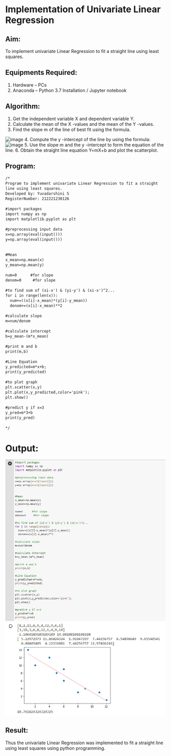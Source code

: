 # Implementation of Univariate Linear Regression
## Aim:
To implement univariate Linear Regression to fit a straight line using least squares.

## Equipments Required:
1. Hardware – PCs
2. Anaconda – Python 3.7 Installation / Jupyter notebook

## Algorithm:
1. Get the independent variable X and dependent variable Y.
2. Calculate the mean of the X -values and the mean of the Y -values.
3. Find the slope m of the line of best fit using the formula. 
<img width="231" alt="image" src="https://user-images.githubusercontent.com/93026020/192078527-b3b5ee3e-992f-46c4-865b-3b7ce4ac54ad.png">
4. Compute the y -intercept of the line by using the formula:
<img width="148" alt="image" src="https://user-images.githubusercontent.com/93026020/192078545-79d70b90-7e9d-4b85-9f8b-9d7548a4c5a4.png">
5. Use the slope m and the y -intercept to form the equation of the line.
6. Obtain the straight line equation Y=mX+b and plot the scatterplot.

## Program:
```
/*
Program to implement univariate Linear Regression to fit a straight line using least squares.
Developed by: Yuvadarshini S
RegisterNumber: 212221230126

#import packages    
import numpy as np
import matplotlib.pyplot as plt

#preprocessing input data
x=np.array(eval(input()))
y=np.array(eval(input()))


#Mean
x_mean=np.mean(x)
y_mean=np.mean(y)

num=0      #for slope
denom=0     #for slope

#to find sum of (xi-x') & (yi-y') & (xi-x')^2...
for i in range(len(x)):
  num+=((x[i]-x_mean)*(y[i]-y_mean))
  denom+=(x[i]-x_mean)**2

#calculate slope
m=num/denom

#calculate intercept
b=y_mean-(m*x_mean)

#print m and b
print(m,b)

#Line Equation
y_predicted=m*x+b;
print(y_predicted)

#to plot graph
plt.scatter(x,y)
plt.plot(x,y_predicted,color='pink');
plt.show()

#predict y if x=3
y_pred=m*3+b
print(y_pred)

*/
```

# Output:
![best fit line](11.jpg)
![best fit line](12.jpg)


## Result:
Thus the univariate Linear Regression was implemented to fit a straight line using least squares using python programming.
